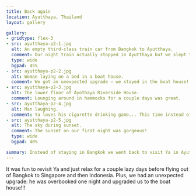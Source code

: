 ```yaml
---
title: Back again
location: Ayutthaya, Thailand
layout: gallery

gallery:
- gridtype: flex-3
- src: ayutthaya-p2-1.jpg
  alt: An empty third-class train car from Bangkok to Ayutthaya.
  comment: Our night train actually stopped in Ayutthaya but we slept through the connection. But we caught an early train to Ayutthaya so it was pretty empty.
  type: wide
  bgpad: 45%
- src: ayutthaya-p2-2.jpg
  alt: Woman laying on a bed in a boat house.
  comment: We got an unexpected upgrade — we stayed in the boat house!
- src: ayutthaya-p2-3.jpg
  alt: The lower floor of Ayothaya Riverside House.
  comment: Lounging around in hammocks for a couple days was great.
- src: ayutthaya-p2-4.jpg
  alt: Man laughing.
  comment: Ya loves his cigarette drinking game... This time instead of warm water we actually drank Thai whisky, very similar to lao-Lao.
- src: ayutthaya-p2-5.jpg
  alt: The sky during sunset.
  comment: The sunset on our first night was gorgeous!
  type: wide
  bgpad: 40%

summary: Instead of staying in Bangkok we went back to visit Ya in Ayutthaya. We had a nice time singing songs and just relaxing at his wonderful guest house.
---
```


It was fun to revisit Ya and just relax for a couple lazy days before flying out of Bangkok to Singapore and then Indonesia. Plus, we had an unexpected upgrade: he was overbooked one night and upgraded us to the boat house!!!
